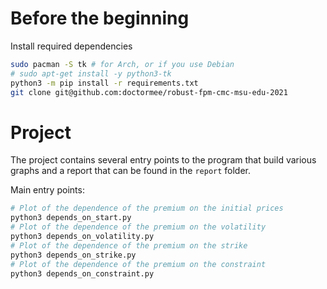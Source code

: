 # Before the beginning
Install required dependencies
```sh
sudo pacman -S tk # for Arch, or if you use Debian
# sudo apt-get install -y python3-tk
python3 -m pip install -r requirements.txt
git clone git@github.com:doctormee/robust-fpm-cmc-msu-edu-2021
```

# Project
The project contains several entry points to the program that build various graphs and a report that can be found in the `report` folder.

Main entry points:
```sh
# Plot of the dependence of the premium on the initial prices
python3 depends_on_start.py
# Plot of the dependence of the premium on the volatility
python3 depends_on_volatility.py
# Plot of the dependence of the premium on the strike
python3 depends_on_strike.py
# Plot of the dependence of the premium on the constraint
python3 depends_on_constraint.py
```